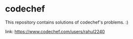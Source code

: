 # codechef

This repository contains solutions of codechef's problems. :)

link: https://www.codechef.com/users/rahul2240
